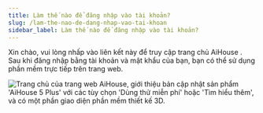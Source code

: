 ```yaml
---
title: Làm thế nào để đăng nhập vào tài khoản?
slug: /lam-the-nao-de-dang-nhap-vao-tai-khoan
sidebar_label: Làm thế nào để đăng nhập vào tài khoản?
---
```


Xin chào, vui lòng nhấp vào liên kết này để truy cập trang chủ AiHouse . Sau khi đăng nhập bằng tài khoản và mật khẩu của bạn, bạn có thể sử dụng phần mềm trực tiếp trên trang web.

![Trang chủ của trang web AiHouse, giới thiệu bản cập nhật sản phẩm 'AiHouse 5 Plus' với các tùy chọn 'Dùng thử miễn phí' hoặc 'Tìm hiểu thêm', và có một phần giao diện phần mềm thiết kế 3D.](https://storage.googleapis.com/jegavn_kb/images/edba144f-3758-4d94-b8f0-a0043c9bf311.png)